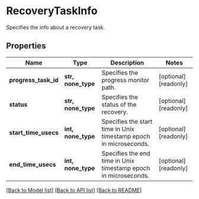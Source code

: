 # RecoveryTaskInfo

Specifies the info about a recovery task.

## Properties
Name | Type | Description | Notes
------------ | ------------- | ------------- | -------------
**progress_task_id** | **str, none_type** | Specifies the progress monitor path. | [optional] [readonly] 
**status** | **str, none_type** | Specifies the status of the recovery. | [optional] [readonly] 
**start_time_usecs** | **int, none_type** | Specifies the start time in Unix timestamp epoch in microseconds. | [optional] [readonly] 
**end_time_usecs** | **int, none_type** | Specifies the end time in Unix timestamp epoch in microseconds. | [optional] [readonly] 

[[Back to Model list]](../README.md#documentation-for-models) [[Back to API list]](../README.md#documentation-for-api-endpoints) [[Back to README]](../README.md)


